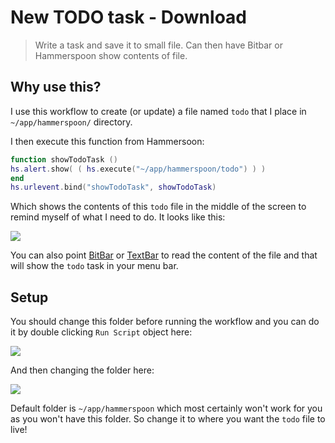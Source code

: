 # New TODO task - Download
> Write a task and save it to small file. Can then have Bitbar or Hammerspoon show contents of file.

## Why use this?
I use this workflow to create (or update) a file named `todo` that I place in `~/app/hammerspoon/` directory.

I then execute this function from Hammersoon:
```Lua
function showTodoTask ()
hs.alert.show( ( hs.execute("~/app/hammerspoon/todo") ) )
end
hs.urlevent.bind("showTodoTask", showTodoTask)
```

Which shows the contents of this `todo` file in the middle of the screen to remind myself of what I need to do. It looks like this:

![](https://i.imgur.com/QIqdszD.png)

You can also point [BitBar](https://github.com/matryer/bitbar) or [TextBar](http://richsomerfield.com/apps/textbar/) to read the content of the file and that will show the `todo` task in your menu bar.

## Setup
You should change this folder before running the workflow and you can do it by double clicking `Run Script` object here:

![](https://i.imgur.com/gjnm7OG.png)

And then changing the folder here:

![](https://i.imgur.com/agl6XXD.png)


Default folder is `~/app/hammerspoon` which most certainly won't work for you as you won't have this folder. So change it to where you want the `todo` file to live!